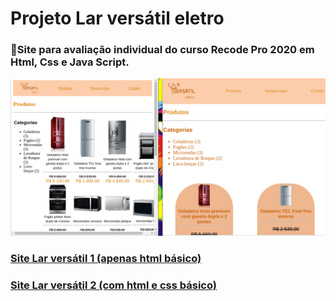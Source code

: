 # Projeto Lar versátil eletro
###  📌Site para avaliação individual do curso  Recode Pro 2020 em Html, Css e Java Script. 
![gifinterativo](https://github.com/lrolivera/Projeto-lar-versatil/blob/master/site.gif)
 <h3> <a href="https://larversatil-projeto.netlify.app/index.html"> Site Lar versátil 1 (apenas html básico) </a>
</h3>
<h3> <a href="https://larversatil2-projeto.netlify.app/index.html"> Site Lar versátil 2 (com html e css básico) </a>
</h3>

